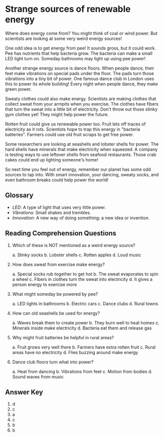 # Strange sources of renewable energy

Where does energy come from? You might think of coal or wind power. But scientists are looking at some very weird energy sources!

One odd idea is to get energy from pee! It sounds gross, but it could work. Pee has nutrients that help bacteria grow. The bacteria can make a small LED light turn on. Someday bathrooms may light up using pee power!

Another strange energy source is dance floors. When people dance, their feet make vibrations on special pads under the floor. The pads turn those vibrations into a tiny bit of power. One famous dance club in London uses this to power its whole building! Every night when people dance, they make green power.

Sweaty clothes could also make energy. Scientists are making clothes that collect sweat from your armpits when you exercise. The clothes have fibers that turn the sweat into a little bit of electricity. Don't throw out those stinky gym clothes yet! They might help power the future.

Rotten fruit could give us renewable power too. Fruit lets off traces of electricity as it rots. Scientists hope to trap this energy in "bacteria batteries". Farmers could use old fruit scraps to get free power.

Some researchers are looking at seashells and lobster shells for power. The hard shells have minerals that make electricity when squeezed. A company is testing ways to use leftover shells from seafood restaurants. Those crab cakes could end up lighting someone's home!

So next time you feel out of energy, remember our planet has some odd sources to tap into. With smart innovation, your dancing, sweaty socks, and even bathroom breaks could help power the world!

## Glossary

- *LED*: A type of light that uses very little power.
- *Vibrations*: Small shakes and trembles.
- *Innovation*: A new way of doing something; a new idea or invention.

## Reading Comprehension Questions

1. Which of these is NOT mentioned as a weird energy source?

   a. Stinky socks
   b. Lobster shells
   c. Rotten apples
   d. Loud music

2. How does sweat from exercise make energy?

   a. Special socks rub together to get hot
   b. The sweat evaporates to spin a wheel
   c. Fibers in clothes turn the sweat into electricity
   d. It gives a person energy to exercise more

3. What might someday be powered by pee?

   a. LED lights in bathrooms
   b. Electric cars
   c. Dance clubs
   d. Rural towns

4. How can old seashells be used for energy?

   a. Waves break them to create power
   b. They burn well to heat homes
   c. Minerals inside make electricity
   d. Bacteria eat them and release gas

5. Why might fruit batteries be helpful in rural areas?

   a. Fruit grows very well there
   b. Farmers have extra rotten fruit
   c. Rural areas have no electricity
   d. Flies buzzing around make energy

6. Dance club floors turn what into power?

   a. Heat from dancing
   b. Vibrations from feet
   c. Motion from bodies
   d. Sound waves from music

## Answer Key

1. d
2. c
3. a
4. c
5. b
6. b
